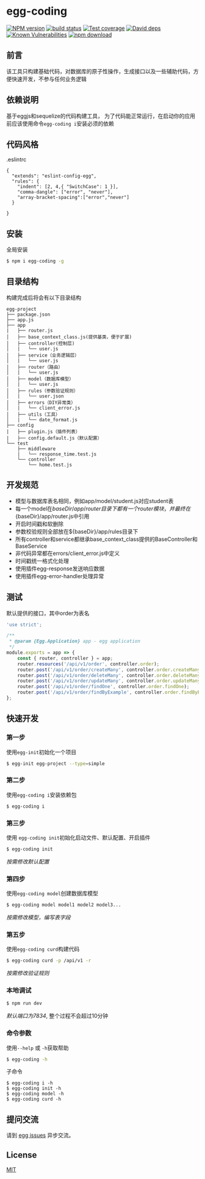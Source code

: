# egg-coding

[![NPM version][npm-image]][npm-url]
[![build status][travis-image]][travis-url]
[![Test coverage][codecov-image]][codecov-url]
[![David deps][david-image]][david-url]
[![Known Vulnerabilities][snyk-image]][snyk-url]
[![npm download][download-image]][download-url]

[npm-image]: https://img.shields.io/npm/v/egg-coding.svg?style=flat-square
[npm-url]: https://npmjs.org/package/egg-coding
[travis-image]: https://img.shields.io/travis/eggjs/egg-coding.svg?style=flat-square
[travis-url]: https://travis-ci.org/eggjs/egg-coding
[codecov-image]: https://img.shields.io/codecov/c/github/eggjs/egg-coding.svg?style=flat-square
[codecov-url]: https://codecov.io/github/eggjs/egg-coding?branch=master
[david-image]: https://img.shields.io/david/eggjs/egg-coding.svg?style=flat-square
[david-url]: https://david-dm.org/eggjs/egg-coding
[snyk-image]: https://snyk.io/test/npm/egg-coding/badge.svg?style=flat-square
[snyk-url]: https://snyk.io/test/npm/egg-coding
[download-image]: https://img.shields.io/npm/dm/egg-coding.svg?style=flat-square
[download-url]: https://npmjs.org/package/egg-coding

<!--
Description here.
-->
## 前言

该工具只构建基础代码，对数据库的原子性操作，生成接口以及一些辅助代码，方便快速开发，不参与任何业务逻辑

## 依赖说明

基于eggjs和sequelize的代码构建工具，
为了代码能正常运行，在启动你的应用前应该使用命令`egg-coding i`安装必须的依赖

## 代码风格
.eslintrc
```
{
  "extends": "eslint-config-egg",
  "rules": {
    "indent": [2, 4,{ "SwitchCase": 1 }],
    "comma-dangle": ["error", "never"],
    "array-bracket-spacing":["error","never"]
  }
  
}

```

## 安装
全局安装
```bash
$ npm i egg-coding -g
```

## 目录结构
构建完成后将会有以下目录结构
```
egg-project
├── package.json  
├── app.js
├── app  
|   ├── router.js
│   ├── base_context_class.js(提供基类，便于扩展)
│   ├── controller(控制层)
│   |   └── user.js
│   ├── service（业务逻辑层）
│   |   └── user.js
│   ├── router（路由）
│   |   └── user.js
│   ├── model（数据库模型）
│   |   └── user.js
│   ├── rules（参数验证规则）
│   |   └── user.json
│   ├── errors（DIY异常类）
│   |   └── client_error.js
│   ├── utils（工具）
│   |   └── date_format.js
├── config  
|   ├── plugin.js（插件列表）
|   ├── config.default.js（默认配置）
└── test
    ├── middleware  
    |   └── response_time.test.js  
    └── controller  
        └── home.test.js
```
## 开发规范
- 模型与数据库表名相同，例如app/model/student.js对应student表
- 每一个model在${baseDir}/app/router目录下都有一个router模块，并最终在${baseDir}/app/router.js中引用
- 开启时间戳和软删除
- 参数校验规则全部放在${baseDir}/app/rules目录下
- 所有controller和service都继承base_context_class提供的BaseController和BaseService
- 非代码异常都在errors/client_error.js中定义
- 时间戳统一格式化处理
- 使用插件egg-response发送响应数据
- 使用插件egg-error-handler处理异常
## 测试
默认提供的接口，其中order为表名
```js
'use strict';

/**
 * @param {Egg.Application} app - egg application
 */
module.exports = app => {
    const { router, controller } = app;
    router.resources('/api/v1/order', controller.order);
    router.post('/api/v1/order/createMany', controller.order.createMany);
    router.post('/api/v1/order/deleteMany', controller.order.deleteMany);
    router.post('/api/v1/order/updateMany', controller.order.updateMany);
    router.post('/api/v1/order/findOne', controller.order.findOne);
    router.post('/api/v1/order/findByExample', controller.order.findByExample);
};
```
## 快速开发
### 第一步
使用`egg-init`初始化一个项目
```bash
$ egg-init egg-project --type=simple
```
### 第二步
使用`egg-coding i`安装依赖包
```bash
$ egg-coding i
```
### 第三步
使用 `egg-coding init`初始化启动文件、默认配置、开启插件
```bash
$ egg-coding init
```
*按需修改默认配置*
### 第四步
使用`egg-coding model`创建数据库模型
```bash
$ egg-coding model model1 model2 model3...
```
*按需修改模型，编写表字段*
### 第五步
使用`egg-coding curd`构建代码
```bash
$ egg-coding curd -p /api/v1 -r
```
*按需修改验证规则*
### 本地调试
```bash
$ npm run dev
```
*默认端口为7834*,
整个过程不会超过10分钟

### 命令参数
使用`--help` 或 `-h`获取帮助
```bash
$ egg-coding -h
```
子命令
```
$ egg-coding i -h
$ egg-coding init -h
$ egg-coding model -h
$ egg-coding curd -h
```
## 提问交流
请到 [egg issues](https://github.com/iamljw/egg-coding/issues) 异步交流。

## License

[MIT](LICENSE)
